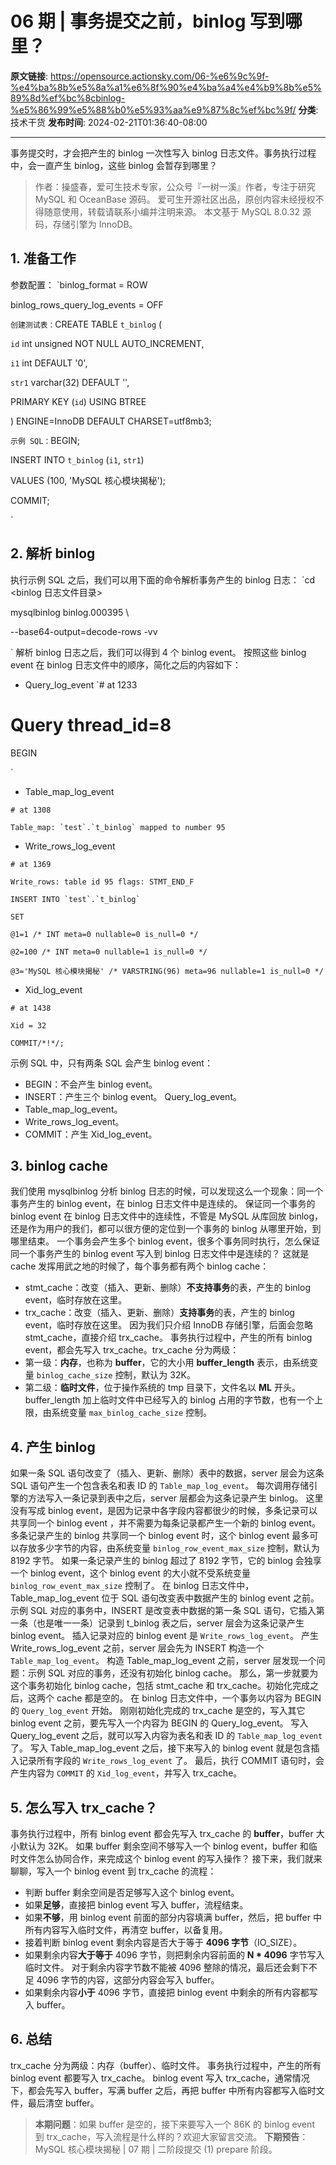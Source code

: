 # 06 期 | 事务提交之前，binlog 写到哪里？

**原文链接**: https://opensource.actionsky.com/06-%e6%9c%9f-%e4%ba%8b%e5%8a%a1%e6%8f%90%e4%ba%a4%e4%b9%8b%e5%89%8d%ef%bc%8cbinlog-%e5%86%99%e5%88%b0%e5%93%aa%e9%87%8c%ef%bc%9f/
**分类**: 技术干货
**发布时间**: 2024-02-21T01:36:40-08:00

---

事务提交时，才会把产生的 binlog 一次性写入 binlog 日志文件。事务执行过程中，会一直产生 binlog，这些 binlog 会暂存到哪里？
> 作者：操盛春，爱可生技术专家，公众号『一树一溪』作者，专注于研究 MySQL 和 OceanBase 源码。
爱可生开源社区出品，原创内容未经授权不得随意使用，转载请联系小编并注明来源。
本文基于 MySQL 8.0.32 源码，存储引擎为 InnoDB。
## 1. 准备工作
参数配置：
`binlog_format = ROW
binlog_rows_query_log_events = OFF
`
创建测试表：
`CREATE TABLE `t_binlog` (
`id` int unsigned NOT NULL AUTO_INCREMENT,
`i1` int DEFAULT '0',
`str1` varchar(32) DEFAULT '',
PRIMARY KEY (`id`) USING BTREE
) ENGINE=InnoDB DEFAULT CHARSET=utf8mb3;
`
示例 SQL：
`BEGIN;
INSERT INTO `t_binlog` (`i1`, `str1`)
VALUES (100, 'MySQL 核心模块揭秘');
COMMIT;
`
## 2. 解析 binlog
执行示例 SQL 之后，我们可以用下面的命令解析事务产生的 binlog 日志：
`cd <binlog 日志文件目录>
mysqlbinlog binlog.000395 \
--base64-output=decode-rows -vv
`
解析 binlog 日志之后，我们可以得到 4 个 binlog event。
按照这些 binlog event 在 binlog 日志文件中的顺序，简化之后的内容如下：
- Query_log_event
`# at 1233
# Query    thread_id=8
BEGIN
`
- Table_map_log_event
```
# at 1308
Table_map: `test`.`t_binlog` mapped to number 95
```
- Write_rows_log_event
```
# at 1369
Write_rows: table id 95 flags: STMT_END_F
INSERT INTO `test`.`t_binlog`
SET
@1=1 /* INT meta=0 nullable=0 is_null=0 */
@2=100 /* INT meta=0 nullable=1 is_null=0 */
@3='MySQL 核心模块揭秘' /* VARSTRING(96) meta=96 nullable=1 is_null=0 */
```
- Xid_log_event
```
# at 1438
Xid = 32
COMMIT/*!*/;
```
示例 SQL 中，只有两条 SQL 会产生 binlog event：
- BEGIN：不会产生 binlog event。
- INSERT：产生三个 binlog event。
Query_log_event。
- Table_map_log_event。
- Write_rows_log_event。
- COMMIT：产生 Xid_log_event。
## 3. binlog cache
我们使用 mysqlbinlog 分析 binlog 日志的时候，可以发现这么一个现象：同一个事务产生的 binlog event，在 binlog 日志文件中是连续的。
保证同一个事务的 binlog event 在 binlog 日志文件中的连续性，不管是 MySQL 从库回放 binlog，还是作为用户的我们，都可以很方便的定位到一个事务的 binlog 从哪里开始，到哪里结束。
一个事务会产生多个 binlog event，很多个事务同时执行，怎么保证同一个事务产生的 binlog event 写入到 binlog 日志文件中是连续的？
这就是 cache 发挥用武之地的时候了，每个事务都有两个 binlog cache：
- stmt_cache：改变（插入、更新、删除）**不支持事务**的表，产生的 binlog event，临时存放在这里。
- trx_cache：改变（插入、更新、删除）**支持事务**的表，产生的 binlog event，临时存放在这里。
因为我们只介绍 InnoDB 存储引擎，后面会忽略 stmt_cache，直接介绍 trx_cache。
事务执行过程中，产生的所有 binlog event，都会先写入 trx_cache。trx_cache 分为两级：
- 第一级：**内存**，也称为 **buffer**，它的大小用 **buffer_length** 表示，由系统变量 `binlog_cache_size` 控制，默认为 32K。
- 第二级：**临时文件**，位于操作系统的 tmp 目录下，文件名以 **ML** 开头。
buffer_length 加上临时文件中已经写入的 binlog 占用的字节数，也有一个上限，由系统变量 `max_binlog_cache_size` 控制。
## 4. 产生 binlog
如果一条 SQL 语句改变了（插入、更新、删除）表中的数据，server 层会为这条 SQL 语句产生一个包含表名和表 ID 的 `Table_map_log_event`。
每次调用存储引擎的方法写入一条记录到表中之后，server 层都会为这条记录产生 binlog。
这里没有写成 binlog event，是因为记录中各字段内容都很少的时候，多条记录可以共享同一个 binlog event ，并不需要为每条记录都产生一个新的 binlog event。
多条记录产生的 binlog 共享同一个 binlog event 时，这个 binlog event 最多可以存放多少字节的内容，由系统变量 `binlog_row_event_max_size` 控制，默认为 8192 字节。
如果一条记录产生的 binlog 超过了 8192 字节，它的 binlog 会独享一个 binlog event，这个 binlog event 的大小就不受系统变量 `binlog_row_event_max_size` 控制了。
在 binlog 日志文件中，Table_map_log_event 位于 SQL 语句改变表中数据产生的 binlog event 之前。
示例 SQL 对应的事务中，INSERT 是改变表中数据的第一条 SQL 语句，它插入第一条（也是唯一一条）记录到 t_binlog 表之后，server 层会为这条记录产生 binlog event。
插入记录对应的 binlog event 是 `Write_rows_log_event`。
产生 Write_rows_log_event 之前，server 层会先为 INSERT 构造一个 `Table_map_log_event`。
构造 Table_map_log_event 之前，server 层发现一个问题：示例 SQL 对应的事务，还没有初始化 binlog cache。
那么，第一步就要为这个事务初始化 binlog cache，包括 stmt_cache 和 trx_cache。初始化完成之后，这两个 cache 都是空的。
在 binlog 日志文件中，一个事务以内容为 BEGIN 的 `Query_log_event` 开始。
刚刚初始化完成的 trx_cache 是空的，写入其它 binlog event 之前，要先写入一个内容为 BEGIN 的 Query_log_event。
写入 Query_log_event 之后，就可以写入内容为表名和表 ID 的 `Table_map_log_event` 了。
写入 Table_map_log_event 之后，接下来写入的 binlog event 就是包含插入记录所有字段的 `Write_rows_log_event` 了。
最后，执行 COMMIT 语句时，会产生内容为 `COMMIT` 的 `Xid_log_event`，并写入 trx_cache。
## 5. 怎么写入 trx_cache？
事务执行过程中，所有 binlog event 都会先写入 trx_cache 的 **buffer**，buffer 大小默认为 32K。
如果 buffer 剩余空间不够写入一个 binlog event，buffer 和临时文件怎么协同合作，来完成这个 binlog event 的写入操作？
接下来，我们就来聊聊，写入一个 binlog event 到 trx_cache 的流程：
- 判断 buffer 剩余空间是否足够写入这个 binlog event。
- 如果**足够**，直接把 binlog event 写入 buffer，流程结束。
- 如果**不够**，用 binlog event 前面的部分内容填满 buffer，然后，把 buffer 中所有内容写入临时文件，再清空 buffer，以备复用。
- 接着判断 binlog event 剩余内容是否大于等于 **4096 字节**（IO_SIZE）。
- 如果剩余内容**大于等于** 4096 字节，则把剩余内容前面的 **N * 4096** 字节写入临时文件。
对于剩余内容字节数不能被 4096 整除的情况，最后还会剩下不足 4096 字节的内容，这部分内容会写入 buffer。
- 如果剩余内容**小于** 4096 字节，直接把 binlog event 中剩余的所有内容都写入 buffer。
## 6. 总结
trx_cache 分为两级：内存（buffer）、临时文件。
事务执行过程中，产生的所有 binlog event 都要写入 trx_cache。
binlog event 写入 trx_cache，通常情况下，都会先写入 buffer，写满 buffer 之后，再把 buffer 中所有内容都写入临时文件，最后清空 buffer。
> **本期问题**：如果 buffer 是空的，接下来要写入一个 86K 的 binlog event 到 trx_cache，写入流程是什么样的？欢迎大家留言交流。
**下期预告**：MySQL 核心模块揭秘 | 07 期 | 二阶段提交 (1) prepare 阶段。
